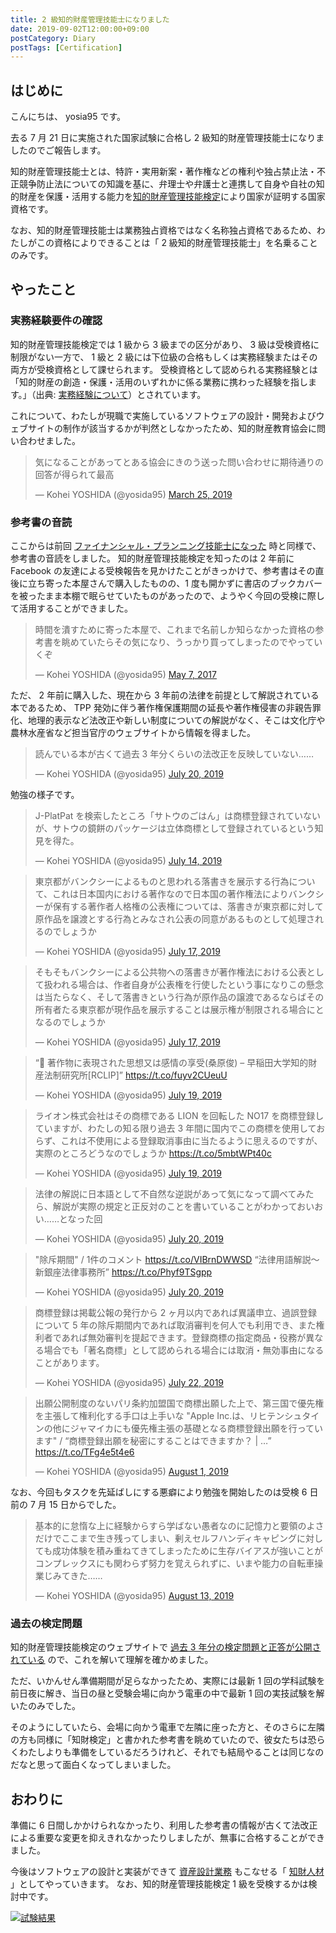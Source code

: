 ```yaml
---
title: 2 級知的財産管理技能士になりました
date: 2019-09-02T12:00:00+09:00
postCategory: Diary
postTags: [Certification]
---
```


## はじめに

こんにちは、 yosia95 です。

去る 7 月 21 日に実施された国家試験に合格し 2 級知的財産管理技能士になりましたのでご報告します。

知的財産管理技能士とは、特許・実用新案・著作権などの権利や独占禁止法・不正競争防止法についての知識を基に、弁理士や弁護士と連携して自身や自社の知的財産を保護・活用する能力を[知的財産管理技能検定](http://www.kentei-info-ip-edu.org/)により国家が証明する国家資格です。

なお、知的財産管理技能士は業務独占資格ではなく名称独占資格であるため、わたしがこの資格によりできることは「 2 級知的財産管理技能士」を名乗ることのみです。

## やったこと

### 実務経験要件の確認

知的財産管理技能検定では 1 級から 3 級までの区分があり、 3 級は受検資格に制限がない一方で、 1 級と 2 級には下位級の合格もしくは実務経験またはその両方が受検資格として課せられます。
受検資格として認められる実務経験とは「知的財産の創造・保護・活用のいずれかに係る業務に携わった経験を指します。」（出典: [実務経験について](http://www.kentei-info-ip-edu.org/exam_keiken)）とされています。

これについて、わたしが現職で実施しているソフトウェアの設計・開発およびウェブサイトの制作が該当するかが判然としなかったため、知的財産教育協会に問い合わせました。

<blockquote class="twitter-tweet"><p lang="ja" dir="ltr">気になることがあってとある協会にきのう送った問い合わせに期待通りの回答が得られて最高</p>&mdash; Kohei YOSHIDA (@yosida95) <a href="https://twitter.com/yosida95/status/1110086911635259392?ref_src=twsrc%5Etfw">March 25, 2019</a></blockquote>

### 参考書の音読

ここからは前回 [ファイナンシャル・プランニング技能士になった](/2019/07/03/be-a-financial-planner.html) 時と同様で、参考書の音読をしました。
知的財産管理技能検定を知ったのは 2 年前に Facebook の友達による受検報告を見かけたことがきっかけで、参考書はその直後に立ち寄った本屋さんで購入したものの、1 度も開かずに書店のブックカバーを被ったまま本棚で眠らせていたものがあったので、ようやく今回の受検に際して活用することができました。

<blockquote class="twitter-tweet"><p lang="ja" dir="ltr">時間を潰すために寄った本屋で、これまで名前しか知らなかった資格の参考書を眺めていたらその気になり、うっかり買ってしまったのでやっていくぞ</p>&mdash; Kohei YOSHIDA (@yosida95) <a href="https://twitter.com/yosida95/status/861153702870106112?ref_src=twsrc%5Etfw">May 7, 2017</a></blockquote>

ただ、 2 年前に購入した、現在から 3 年前の法律を前提として解説されている本であるため、 TPP 発効に伴う著作権保護期間の延長や著作権侵害の非親告罪化、地理的表示など法改正や新しい制度についての解説がなく、そこは文化庁や農林水産省など担当官庁のウェブサイトから情報を得ました。

<blockquote class="twitter-tweet"><p lang="ja" dir="ltr">読んでいる本が古くて過去 3 年分くらいの法改正を反映していない……</p>&mdash; Kohei YOSHIDA (@yosida95) <a href="https://twitter.com/yosida95/status/1152621128210190337?ref_src=twsrc%5Etfw">July 20, 2019</a></blockquote>

勉強の様子です。

<blockquote class="twitter-tweet"><p lang="ja" dir="ltr">J-PlatPat を検索したところ「サトウのごはん」は商標登録されていないが、サトウの鏡餅のパッケージは立体商標として登録されているという知見を得た。</p>&mdash; Kohei YOSHIDA (@yosida95) <a href="https://twitter.com/yosida95/status/1150380519177084931?ref_src=twsrc%5Etfw">July 14, 2019</a></blockquote>
<blockquote class="twitter-tweet"><p lang="ja" dir="ltr">東京都がバンクシーによるものと思われる落書きを展示する行為について、これは日本国内における著作なので日本国の著作権法によりバンクシーが保有する著作者人格権の公表権については、落書きが東京都に対して原作品を譲渡とする行為とみなされ公表の同意があるものとして処理されるのでしょうか</p>&mdash; Kohei YOSHIDA (@yosida95) <a href="https://twitter.com/yosida95/status/1151535971181006848?ref_src=twsrc%5Etfw">July 17, 2019</a></blockquote>
<blockquote class="twitter-tweet"><p lang="ja" dir="ltr">そもそもバンクシーによる公共物への落書きが著作権法における公表として扱われる場合は、作者自身が公表権を行使したという事になりこの懸念は当たらなく、そして落書きという行為が原作品の譲渡であるならばその所有者たる東京都が現作品を展示することは展示権が制限される場合にとなるのでしょうか</p>&mdash; Kohei YOSHIDA (@yosida95) <a href="https://twitter.com/yosida95/status/1151544947075510272?ref_src=twsrc%5Etfw">July 17, 2019</a></blockquote>
<blockquote class="twitter-tweet"><p lang="ja" dir="ltr">“🔭 著作物に表現された思想又は感情の享受(桑原俊) – 早稲田大学知的財産法制研究所[RCLIP]” <a href="https://t.co/fuyv2CUeuU">https://t.co/fuyv2CUeuU</a></p>&mdash; Kohei YOSHIDA (@yosida95) <a href="https://twitter.com/yosida95/status/1152131310111997953?ref_src=twsrc%5Etfw">July 19, 2019</a></blockquote>
<blockquote class="twitter-tweet"><p lang="ja" dir="ltr">ライオン株式会社はその商標である LION を回転した NO17 を商標登録していますが、わたしの知る限り過去 3 年間に国内でこの商標を使用しておらず、これは不使用による登録取消事由に当たるように思えるのですが、実際のところどうなのでしょうか <a href="https://t.co/5mbtWPt40c">https://t.co/5mbtWPt40c</a></p>&mdash; Kohei YOSHIDA (@yosida95) <a href="https://twitter.com/yosida95/status/1152166692560048134?ref_src=twsrc%5Etfw">July 19, 2019</a></blockquote>
<blockquote class="twitter-tweet"><p lang="ja" dir="ltr">法律の解説に日本語として不自然な逆説があって気になって調べてみたら、解説が実際の規定と正反対のことを書いていることがわかっておいおい……となった回</p>&mdash; Kohei YOSHIDA (@yosida95) <a href="https://twitter.com/yosida95/status/1152579806350852098?ref_src=twsrc%5Etfw">July 20, 2019</a></blockquote>
<blockquote class="twitter-tweet"><p lang="ja" dir="ltr">&quot;除斥期間&quot; / 1件のコメント <a href="https://t.co/VIBrnDWWSD">https://t.co/VIBrnDWWSD</a> “法律用語解説～新銀座法律事務所” <a href="https://t.co/Phyf9TSgpp">https://t.co/Phyf9TSgpp</a></p>&mdash; Kohei YOSHIDA (@yosida95) <a href="https://twitter.com/yosida95/status/1152603878338154497?ref_src=twsrc%5Etfw">July 20, 2019</a></blockquote>
<blockquote class="twitter-tweet"><p lang="ja" dir="ltr">商標登録は掲載公報の発行から 2 ヶ月以内であれば異議申立、過誤登録について 5 年の除斥期間内であれば取消審判を何人でも利用でき、また権利者であれば無効審判を提起できます。登録商標の指定商品・役務が異なる場合でも「著名商標」として認められる場合には取消・無効事由になることがあります。</p>&mdash; Kohei YOSHIDA (@yosida95) <a href="https://twitter.com/yosida95/status/1153302387592818689?ref_src=twsrc%5Etfw">July 22, 2019</a></blockquote>
<blockquote class="twitter-tweet"><p lang="ja" dir="ltr">出願公開制度のないパリ条約加盟国で商標出願した上で、第三国で優先権を主張して権利化する手口は上手いな &quot;Apple Inc.は、リヒテンシュタインの他にジャマイカにも優先権主張の基礎となる商標登録出願を行っています&quot; / “商標登録出願を秘密にすることはできますか？ | …” <a href="https://t.co/TFg4e5t4e6">https://t.co/TFg4e5t4e6</a></p>&mdash; Kohei YOSHIDA (@yosida95) <a href="https://twitter.com/yosida95/status/1156853777820835840?ref_src=twsrc%5Etfw">August 1, 2019</a></blockquote>

なお、今回もタスクを先延ばしにする悪癖により勉強を開始したのは受検 6 日前の 7 月 15 日からでした。

<blockquote class="twitter-tweet"><p lang="ja" dir="ltr">基本的に怠惰な上に経験からすら学ばない愚者なのに記憶力と要領のよさだけでここまで生き残ってしまい、剰えセルフハンディキャピングに対しても成功体験を積み重ねてきてしまったために生存バイアスが強いことがコンプレックスにも関わらず努力を覚えられずに、いまや能力の自転車操業じみてきた……</p>&mdash; Kohei YOSHIDA (@yosida95) <a href="https://twitter.com/yosida95/status/1161209416361709569?ref_src=twsrc%5Etfw">August 13, 2019</a></blockquote>

### 過去の検定問題

知的財産管理技能検定のウェブサイトで [過去 3 年分の検定問題と正答が公開されている](http://www.kentei-info-ip-edu.org/exam_kakomon.html) ので、これを解いて理解を確かめました。

ただ、いかんせん準備期間が足らなかったため、実際には最新 1 回の学科試験を前日夜に解き、当日の昼と受験会場に向かう電車の中で最新 1 回の実技試験を解いたのみでした。

そのようにしていたら、会場に向かう電車で左隣に座った方と、そのさらに左隣の方も同様に「知財検定」と書かれた参考書を眺めていたので、彼女たちは恐らくわたしよりも準備をしているだろうけれど、それでも結局やることは同じなのだなと思って面白くなってしまいました。

## おわりに

準備に 6 日間しかかけられなかったり、利用した参考書の情報が古くて法改正による重要な変更を抑えきれなかったりしましたが、無事に合格することができました。

今後はソフトウェアの設計と実装ができて [資産設計業務](/2019/07/03/be-a-financial-planner.html) もこなせる「 [知財人材](https://www.jpo.go.jp/support/general/chizai_skill_ver_2_0.html) 」としてやっていきます。
なお、知的財産管理技能検定 1 級を受検するかは検討中です。

[![試験結果](https://blogmedia.yosida95.com/2019/09/02/2nd-grade-certified-specialist-of-intellectual-property-management/result.png)](https://blogmedia.yosida95.com/2019/09/02/2nd-grade-certified-specialist-of-intellectual-property-management/result.png)
